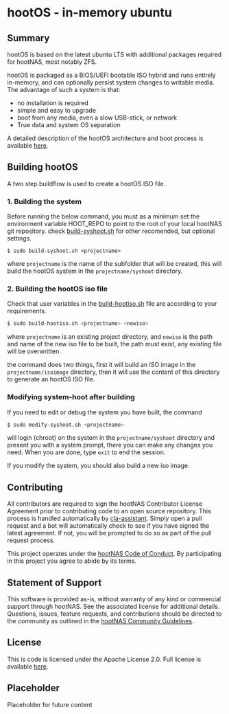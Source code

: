 # hootOS - in-memory ubuntu

## Summary

hootOS is based on the latest ubuntu LTS with additional packages required for 
hootNAS, most notably ZFS.

hootOS is packaged as a BIOS/UEFI bootable ISO hybrid and runs entirely 
in-memory, and can optionally persist system changes to writable media. 
The advantage of such a system is that: 

* no installation is required
* simple and easy to upgrade
* boot from any media, even a slow USB-stick, or network
* True data and system OS separation 

A detailed description of the hootOS architecture and boot process is available
[here](/hoot-os/architecture-and-boot-process.md).

## Building hootOS

A two step buildflow is used to create a hootOS ISO file.

### 1. Building the system

Before running the below command, you must as a minimum set the environment 
variable HOOT_REPO to point to the root of your local hootNAS git repository. 
check [build-syshoot.sh](./build-syshoot.sh) for other recomended, but optional 
settings.

    $ sudo build-syshoot.sh <projectname>

where `projectname` is the name of the subfolder that will be created, this 
will build the hootOS system in the `projectname/syshoot` directory. 

### 2. Building the hootOS iso file

Check that user variables in the 
[build-hootiso.sh](./build-hootiso.sh) file are according to your 
requirements.

```bash
$ sudo build-hootiso.sh <projectname> <newiso>
```
where `projectname` is an existing project directory, and `newiso` 
is the path and name of the new iso file to be built, the path must exist, any 
existing file will be overwritten.

the command does two things, first it will build an ISO image in the 
`projectname/isoimage` directory, then it will use the content of this 
directory to generate an hootOS ISO file.

### Modifying system-hoot after building

If you need to edit or debug the system you have built, the command 

```bash
$ sudo modify-syshoot.sh <projectname>
```
will login (chroot) on the system in the `projectname/syshoot` directory and 
present you with a system prompt, there you can make any changes you need. When 
you are done, type `exit` to end the session.

If you modify the system, you should also build a new iso image.

## Contributing

All contributors are required to sign the hootNAS Contributor License Agreement 
prior to contributing code to an open source repository. This process is 
handled automatically by [cla-assistant](https://cla-assistant.io/). 
Simply open a pull request and a bot will automatically check to see if you 
have signed the latest agreement. If not, you will be prompted to do so as part 
of the pull request process. 

This project operates under the [hootNAS Code of Conduct](#placeholder). By 
participating in this project you agree to abide by its terms. 

## Statement of Support

This software is provided as-is, without warranty of any kind or commercial 
support through hootNAS. See the associated license for additional details. 
Questions, issues, feature requests, and contributions should be directed to 
the community as outlined in the [hootNAS Community Guidelines](#placeholder).

## License

This is code is licensed under the Apache License 2.0. Full license is 
available [here](/LICENSE).

## Placeholder

Placeholder for future content